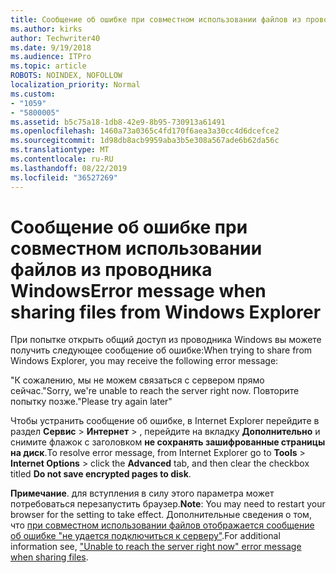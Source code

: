 ```yaml
---
title: Сообщение об ошибке при совместном использовании файлов из проводника Windows
ms.author: kirks
author: Techwriter40
ms.date: 9/19/2018
ms.audience: ITPro
ms.topic: article
ROBOTS: NOINDEX, NOFOLLOW
localization_priority: Normal
ms.custom:
- "1059"
- "5800005"
ms.assetid: b5c75a18-1db8-42e9-8b95-730913a61491
ms.openlocfilehash: 1460a73a0365c4fd170f6aea3a30cc4d6dcefce2
ms.sourcegitcommit: 1d98db8acb9959aba3b5e308a567ade6b62da56c
ms.translationtype: MT
ms.contentlocale: ru-RU
ms.lasthandoff: 08/22/2019
ms.locfileid: "36527269"
---
```

# <a name="error-message-when-sharing-files-from-windows-explorer"></a><span data-ttu-id="855d8-102">Сообщение об ошибке при совместном использовании файлов из проводника Windows</span><span class="sxs-lookup"><span data-stu-id="855d8-102">Error message when sharing files from Windows Explorer</span></span>

<span data-ttu-id="855d8-103">При попытке открыть общий доступ из проводника Windows вы можете получить следующее сообщение об ошибке:</span><span class="sxs-lookup"><span data-stu-id="855d8-103">When trying to share from Windows Explorer, you may receive the following error message:</span></span>
  
<span data-ttu-id="855d8-104">"К сожалению, мы не можем связаться с сервером прямо сейчас.</span><span class="sxs-lookup"><span data-stu-id="855d8-104">"Sorry, we're unable to reach the server right now.</span></span> <span data-ttu-id="855d8-105">Повторите попытку позже."</span><span class="sxs-lookup"><span data-stu-id="855d8-105">Please try again later"</span></span>
  
<span data-ttu-id="855d8-106">Чтобы устранить сообщение об ошибке, в Internet Explorer перейдите в раздел **Сервис** \> **Интернет** \> , перейдите на вкладку **Дополнительно** и снимите флажок с заголовком **не сохранять зашифрованные страницы на диск**.</span><span class="sxs-lookup"><span data-stu-id="855d8-106">To resolve error message, from Internet Explorer go to **Tools** \> **Internet Options** \> click the **Advanced** tab, and then clear the checkbox titled **Do not save encrypted pages to disk**.</span></span>
  
 <span data-ttu-id="855d8-107">**Примечание**. для вступления в силу этого параметра может потребоваться перезапустить браузер.</span><span class="sxs-lookup"><span data-stu-id="855d8-107">**Note**: You may need to restart your browser for the setting to take effect.</span></span> <span data-ttu-id="855d8-108">Дополнительные сведения о том, что [при совместном использовании файлов отображается сообщение об ошибке "не удается подключиться к серверу"](https://go.microsoft.com/fwlink/?linkid=2022914).</span><span class="sxs-lookup"><span data-stu-id="855d8-108">For additional information see, ["Unable to reach the server right now" error message when sharing files](https://go.microsoft.com/fwlink/?linkid=2022914).</span></span>
  